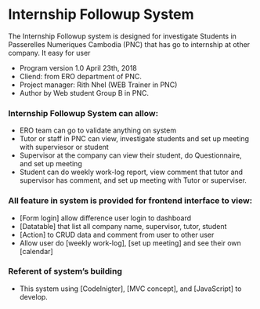 # Internship Followup System

The Internship Followup system is designed for investigate Students in Passerelles Numeriques Cambodia (PNC) that has go to internship at other company. It easy for user  

* Program version 1.0 April 23th, 2018
* Cliend: from ERO department of PNC.
* Project manager: Rith Nhel (WEB Trainer in PNC) 
* Author by Web student Group B in PNC.

### Internship Followup System can allow:

* ERO team can go to validate anything on system 
* Tutor or staff in PNC	can view, investigate students and set up meeting with superviesor or student
* Supervisor at the company can view their  student, do Questionnaire, and set up meeting 
* Student can do weekly work-log report, view comment that tutor and supervisor has comment, and set up meeting with Tutor or superviser.

### All feature in system is provided for frontend interface to view:

* [Form login] allow difference user login to dashboard
* [Datatable] that list all company name, supervisor, tutor, student 
* [Action] to CRUD data and comment from user to other user
* Allow user do [weekly work-log], [set up meeting] and see their own [calendar] 

### Referent of system’s building

* This system using [CodeInigter], [MVC concept], and [JavaScript] to develop.